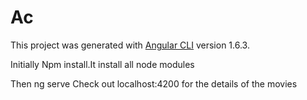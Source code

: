 # Ac

This project was generated with [Angular CLI](https://github.com/angular/angular-cli) version 1.6.3.

Initially Npm install.It install all node modules
 
Then ng serve 
Check out localhost:4200 for the details of the movies
